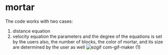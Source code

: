 # mortar
The code works with two cases:
1. distance equation 
2. velocity equation 
the parameters and the degree of the equations is set by the users 
also, the number of blocks, the color of mortar, and its size are determined by the user as well
![ezgif com-gif-maker (1)](https://user-images.githubusercontent.com/74057278/192382806-f8df72b6-df1b-4e26-ace7-cda171d1f4f4.gif)
